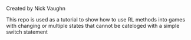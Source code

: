 Created by Nick Vaughn

This repo is used as a tutorial to show how to use RL methods into games with changing
or multiple states that cannot be cateloged with a simple switch statement

